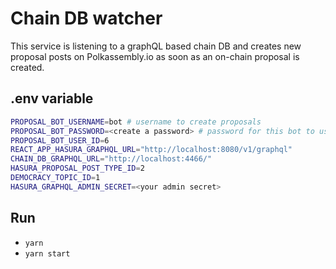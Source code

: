 # Chain DB watcher

This service is listening to a graphQL based chain DB and creates new proposal posts on Polkassembly.io as soon as an on-chain proposal is created.

## .env variable
```bash
PROPOSAL_BOT_USERNAME=bot # username to create proposals
PROPOSAL_BOT_PASSWORD=<create a password> # password for this bot to use for a signup.
PROPOSAL_BOT_USER_ID=6
REACT_APP_HASURA_GRAPHQL_URL="http://localhost:8080/v1/graphql"
CHAIN_DB_GRAPHQL_URL="http://localhost:4466/"
HASURA_PROPOSAL_POST_TYPE_ID=2
DEMOCRACY_TOPIC_ID=1
HASURA_GRAPHQL_ADMIN_SECRET=<your admin secret>
```
## Run
- `yarn`
- `yarn start`